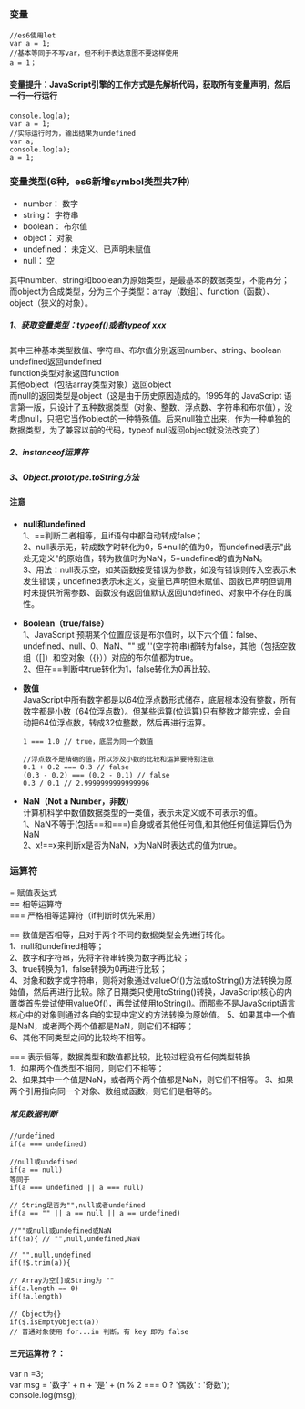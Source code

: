 ### 变量
````
//es6使用let
var a = 1;
//基本等同于不写var，但不利于表达意图不要这样使用
a = 1；
````
#### 变量提升：JavaScript引擎的工作方式是先解析代码，获取所有变量声明，然后一行一行运行
````
console.log(a);
var a = 1;
//实际运行时为，输出结果为undefined
var a;
console.log(a);
a = 1;
````

### 变量类型(6种，es6新增symbol类型共7种)
- number：      数字  
- string：      字符串  
- boolean：     布尔值  
- object：      对象  
- undefined：   未定义、已声明未赋值  
- null：        空  

其中number、string和boolean为原始类型，是最基本的数据类型，不能再分；而object为合成类型，分为三个子类型：array（数组）、function（函数）、object（狭义的对象）。

##### 1、获取变量类型：typeof()或者typeof xxx  

其中三种基本类型数值、字符串、布尔值分别返回number、string、boolean  
undefined返回undefined  
function类型对象返回function  
其他object（包括array类型对象）返回object  
而null的返回类型是object（这是由于历史原因造成的。1995年的 JavaScript 语言第一版，只设计了五种数据类型（对象、整数、浮点数、字符串和布尔值），没考虑null，只把它当作object的一种特殊值。后来null独立出来，作为一种单独的数据类型，为了兼容以前的代码，typeof null返回object就没法改变了）


##### 2、instanceof运算符

##### 3、Object.prototype.toString方法


#### 注意
- **null和undefined**   
1、==判断二者相等，且if语句中都自动转成false；  
2、null表示无，转成数字时转化为0，5+null的值为0，而undefined表示"此处无定义"的原始值，转为数值时为NaN，5+undefined的值为NaN。  
3、用法：null表示空，如某函数接受错误为参数，如没有错误则传入空表示未发生错误；undefined表示未定义，变量已声明但未赋值、函数已声明但调用时未提供所需参数、函数没有返回值默认返回undefined、对象中不存在的属性。  
- **Boolean（true/false）**    
1、JavaScript 预期某个位置应该是布尔值时，以下六个值：false、undefined、null、0、NaN、"" 或 ''(空字符串)都转为false，其他（包括空数组（[]）和空对象（{}））对应的布尔值都为true。    
2、但在==判断中true转化为1，false转化为0再比较。

- **数值**  
JavaScript中所有数字都是以64位浮点数形式储存，底层根本没有整数，所有数字都是小数（64位浮点数）。但某些运算(位运算)只有整数才能完成，会自动把64位浮点数，转成32位整数，然后再进行运算。  
    ````
    1 === 1.0 // true，底层为同一个数值

    //浮点数不是精确的值，所以涉及小数的比较和运算要特别注意
    0.1 + 0.2 === 0.3 // false
    (0.3 - 0.2) === (0.2 - 0.1) // false
    0.3 / 0.1 // 2.9999999999999996

    ````
- **NaN（Not a Number，非数）**  
计算机科学中数值数据类型的一类值，表示未定义或不可表示的值。  
1、NaN不等于(包括==和===)自身或者其他任何值,和其他任何值运算后仍为NaN   
2、x!==x来判断x是否为NaN，x为NaN时表达式的值为true。  


### 运算符
=       赋值表达式  
==      相等运算符   
===     严格相等运算符（if判断时优先采用）   

==  数值是否相等，且对于两个不同的数据类型会先进行转化。  
1、null和undefined相等；  
2、数字和字符串，先将字符串转换为数字再比较；  
3、true转换为1，false转换为0再进行比较；    
4、对象和数字或字符串，则将对象通过valueOf()方法或toString()方法转换为原始值，然后再进行比较。除了日期类只使用toString()转换，JavaScript核心的内置类首先尝试使用valueOf()，再尝试使用toString()。而那些不是JavaScript语言核心中的对象则通过各自的实现中定义的方法转换为原始值。
5、如果其中一个值是NaN，或者两个两个值都是NaN，则它们不相等；  
6、其他不同类型之间的比较均不相等。  

=== 表示恒等，数据类型和数值都比较，比较过程没有任何类型转换  
1、如果两个值类型不相同，则它们不相等；  
2、如果其中一个值是NaN，或者两个两个值都是NaN，则它们不相等。
3、如果两个引用指向同一个对象、数组或函数，则它们是相等的。  

##### 常见数据判断
````
//undefined
if(a === undefined)

//null或undefined
if(a == null) 
等同于 
if(a === undefined || a === null)

// String是否为"",null或者undefined    
if(a == "" || a == null || a == undefined)

//""或null或undefined或NaN  
if(!a){ // "",null,undefined,NaN

// "",null,undefined
if(!$.trim(a)){ 

// Array为空[]或String为 ""
if(a.length == 0)
if(!a.length)

// Object为{}
if($.isEmptyObject(a))
// 普通对象使用 for...in 判断，有 key 即为 false
````

#### 三元运算符？：
var n =3;  
var msg = '数字' + n + '是' + (n % 2 === 0 ? '偶数' : '奇数');  
console.log(msg);  




